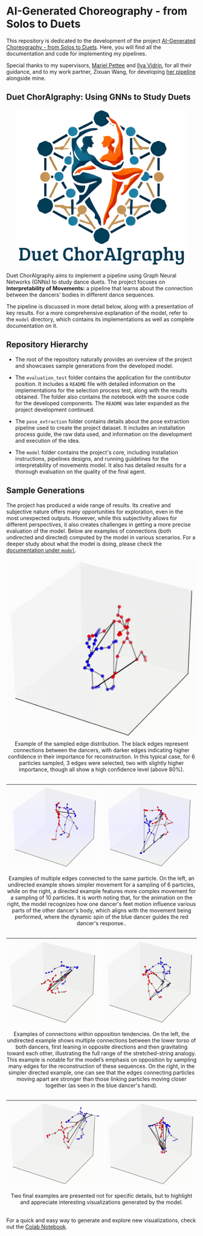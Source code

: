 # AI-Generated Choreography - from Solos to Duets

This repository is dedicated to the development of the project [AI-Generated Choreography - from Solos to Duets](https://humanai.foundation/gsoc/2024/proposal_ChoreoAI1.html). Here, you will find all the documentation and code for implementing my pipelines.

Special thanks to my supervisors, [Mariel Pettee](https://marielpettee.com/) and [Ilya Vidrin](https://www.ilyavidrin.com/), for all their guidance, and to my work partner, Zixuan Wang, for developing [her pipeline](https://github.com/wang-zixuan/AI-Choreo-Duets/tree/main) alongside mine.

## Duet ChorAIgraphy: Using GNNs to Study Duets

<div align="center">
    <img src="https://github.com/Luizerko/ai_choreo/blob/master/assets/duet_choraigraphy_logo.png", width="450">
</div>

Duet ChorAIgraphy aims to implement a pipeline using Graph Neural Networks (GNNs) to study dance duets. The project focuses on **Interpretability of Movements:** a pipeline that learns about the connection between the dancers' bodies in different dance sequences.

<!-- 2. **Generation of New Sequences:** A pipeline that uses these learned connections to generate new dance sequences. -->

The pipeline is discussed in more detail below, along with a presentation of key results. For a more comprehensive explanation of the model, refer to the `model` directory, which contains its implementations as well as complete documentation on it.

## Repository Hierarchy

- The root of the repository naturally provides an overview of the project and showcases sample generations from the developed model.

- The `evaluation_test` folder contains the application for the contributor position. It includes a `README` file with detailed information on the implementations for the selection process test, along with the results obtained. The folder also contains the notebook with the source code for the developed components. The `README` was later expanded as the project development continued.

- The `pose_extraction` folder contains details about the pose extraction pipeline used to create the project dataset. It includes an installation process guide, the raw data used, and information on the development and execution of the idea.

- The `model` folder contains the project's core, including installation instructions, pipelines designs, and running guidelines for the interpretability of movements model. It also has detailed results for a thorough evaluation on the quality of the final agent.

## Sample Generations

The project has produced a wide range of results. Its creative and subjective nature offers many opportunities for exploration, even in the most unexpected outputs. However, while this subjectivity allows for different perspectives, it also creates challenges in getting a more precise evaluation of the model. Below are examples of connections (both undirected and directed) computed by the model in various scenarios. For a deeper study about what the model is doing, please check the [documentation under `model`](https://github.com/Luizerko/ai_choreo/blob/master/models/README.md).

<div align="center">
    <img src="https://github.com/Luizerko/ai_choreo/blob/master/models/assets/low_hierarchy_edges.gif", width="500">
</div>
<div align="center">
    <span>Example of the sampled edge distribution. The black edges represent connections between the dancers, with darker edges indicating higher confidence in their importance for reconstruction. In this typical case, for 6 particles sampled, 3 edges were selected, two with slightly higher importance, though all show a high confidence level (above 80%).</span>
    <br><br>
</div>

|![](https://github.com/Luizerko/ai_choreo/blob/master/models/assets/multi_edge_part_1.gif)|![](https://github.com/Luizerko/ai_choreo/blob/master/models/assets/multi_edge_part_2.gif)|
|:-:|:-:|
<div align="center">
    <span>Examples of multiple edges connected to the same particle. On the left, an undirected example shows simpler movement for a sampling of 6 particles, while on the right, a directed example features more complex movement for a sampling of 10 particles. It is worth noting that, for the animation on the right, the model recognizes how one dancer's feet motion influence various parts of the other dancer's body, which aligns with the movement being performed, where the dynamic spin of the blue dancer guides the red dancer's response.</a>.</span>
    <br><br>
</div>

|![](https://github.com/Luizerko/ai_choreo/blob/master/models/assets/opposition_1.gif)|![](https://github.com/Luizerko/ai_choreo/blob/master/models/assets/opposition_2.gif)|
|:-:|:-:|
<div align="center">
    <span>Examples of connections within opposition tendencies. On the left, the undirected example shows multiple connections between the lower torso of both dancers, first leaning in opposite directions and then gravitating toward each other, illustrating the full range of the stretched-string analogy. This example is notable for the model’s emphasis on opposition by sampling many edges for the reconstruction of these sequences. On the right, in the simpler directed example, one can see that the edges connecting particles moving apart are stronger than those linking particles moving closer together (as seen in the blue dancer's hand).</span>
    <br><br>
</div>

|![](https://github.com/Luizerko/ai_choreo/blob/master/assets/beauty_1.gif)|![](https://github.com/Luizerko/ai_choreo/blob/master/assets/beauty_2.gif)|
|:-:|:-:|
<div align="center">
    <span>Two final examples are presented not for specific details, but to highlight and appreciate interesting visualizations generated by the model.</span>
    <br><br>
</div>

For a quick and easy way to generate and explore new visualizations, check out the [Colab Notebook](https://colab.research.google.com/drive/1KhX-Ppn9-BxAO4EX0BtfqPohdA09I6z5?usp=sharing).